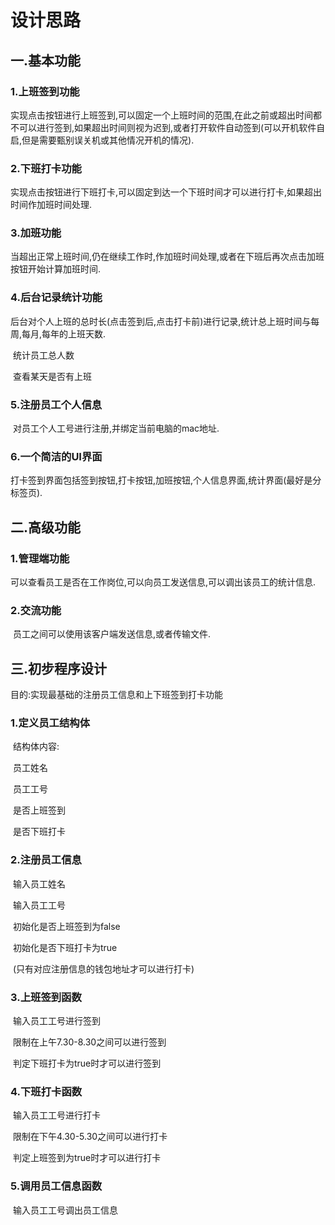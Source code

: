# 设计思路

## 一.基本功能

### 1.上班签到功能

​	实现点击按钮进行上班签到,可以固定一个上班时间的范围,在此之前或超出时间都不可以进行签到,如果超出时间则视为迟到,或者打开软件自动签到(可以开机软件自启,但是需要甄别误关机或其他情况开机的情况).

### 2.下班打卡功能

​	实现点击按钮进行下班打卡,可以固定到达一个下班时间才可以进行打卡,如果超出时间作加班时间处理.

### 3.加班功能

​	当超出正常上班时间,仍在继续工作时,作加班时间处理,或者在下班后再次点击加班按钮开始计算加班时间.

### 4.后台记录统计功能 

​	后台对个人上班的总时长(点击签到后,点击打卡前)进行记录,统计总上班时间与每周,每月,每年的上班天数.

​	统计员工总人数

​	查看某天是否有上班

### 5.注册员工个人信息

​	对员工个人工号进行注册,并绑定当前电脑的mac地址.

### 6.一个简洁的UI界面

​	打卡签到界面包括签到按钮,打卡按钮,加班按钮,个人信息界面,统计界面(最好是分标签页).

## 二.高级功能

### 1.管理端功能

​	可以查看员工是否在工作岗位,可以向员工发送信息,可以调出该员工的统计信息.

### 2.交流功能

​	员工之间可以使用该客户端发送信息,或者传输文件.

## 三.初步程序设计

目的:实现最基础的注册员工信息和上下班签到打卡功能

### 1.定义员工结构体

​	结构体内容:

​		员工姓名

​		员工工号

​		是否上班签到

​		是否下班打卡

### 2.注册员工信息

​	输入员工姓名

​	输入员工工号

​	初始化是否上班签到为false

​	初始化是否下班打卡为true

​	(只有对应注册信息的钱包地址才可以进行打卡)

### 3.上班签到函数

​	输入员工工号进行签到

​	限制在上午7.30-8.30之间可以进行签到

​	判定下班打卡为true时才可以进行签到

### 4.下班打卡函数

​	输入员工工号进行打卡

​	限制在下午4.30-5.30之间可以进行打卡

​	判定上班签到为true时才可以进行打卡

### 5.调用员工信息函数

​	输入员工工号调出员工信息
